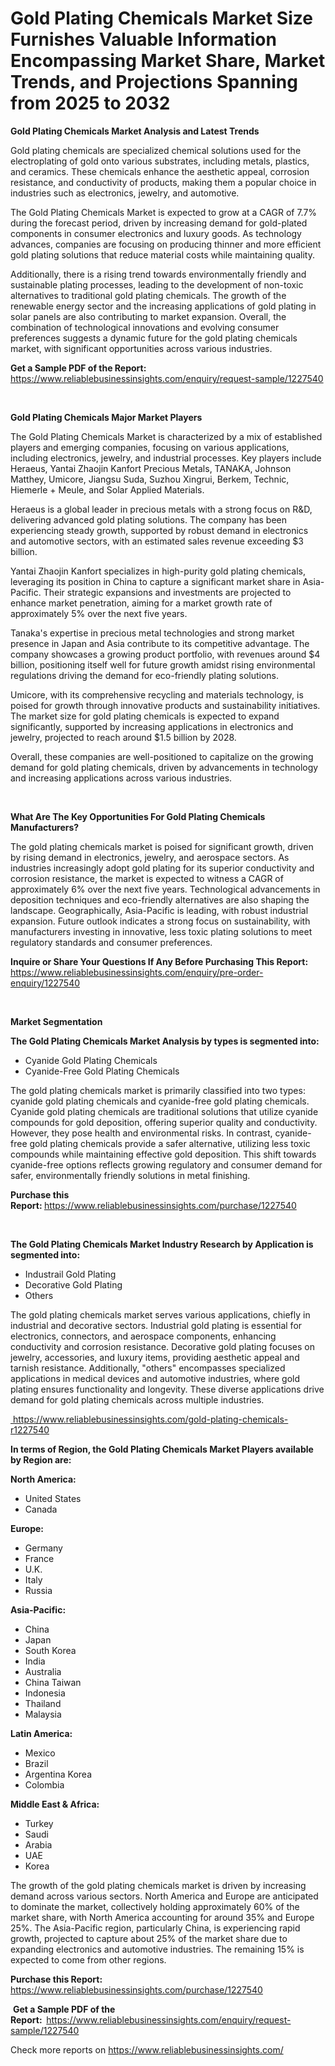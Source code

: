 <p><h1>Gold Plating Chemicals Market Size Furnishes Valuable Information Encompassing Market Share, Market Trends, and Projections Spanning from 2025 to 2032</h1></p><p><strong>Gold Plating Chemicals Market Analysis and Latest Trends</strong></p>
<p><p>Gold plating chemicals are specialized chemical solutions used for the electroplating of gold onto various substrates, including metals, plastics, and ceramics. These chemicals enhance the aesthetic appeal, corrosion resistance, and conductivity of products, making them a popular choice in industries such as electronics, jewelry, and automotive. </p><p>The Gold Plating Chemicals Market is expected to grow at a CAGR of 7.7% during the forecast period, driven by increasing demand for gold-plated components in consumer electronics and luxury goods. As technology advances, companies are focusing on producing thinner and more efficient gold plating solutions that reduce material costs while maintaining quality. </p><p>Additionally, there is a rising trend towards environmentally friendly and sustainable plating processes, leading to the development of non-toxic alternatives to traditional gold plating chemicals. The growth of the renewable energy sector and the increasing applications of gold plating in solar panels are also contributing to market expansion. Overall, the combination of technological innovations and evolving consumer preferences suggests a dynamic future for the gold plating chemicals market, with significant opportunities across various industries.</p></p>
<p><strong>Get a Sample PDF of the Report:&nbsp;</strong> <a href="https://www.reliablebusinessinsights.com/enquiry/request-sample/1227540?utm_campaign=3439&utm_medium=2&utm_source=Github&utm_content=ia&utm_term=01042025&utm_id=gold-plating-chemicals">https://www.reliablebusinessinsights.com/enquiry/request-sample/1227540</a></p>
<p>&nbsp;</p>
<p><strong>Gold Plating Chemicals Major Market Players</strong></p>
<p><p>The Gold Plating Chemicals Market is characterized by a mix of established players and emerging companies, focusing on various applications, including electronics, jewelry, and industrial processes. Key players include Heraeus, Yantai Zhaojin Kanfort Precious Metals, TANAKA, Johnson Matthey, Umicore, Jiangsu Suda, Suzhou Xingrui, Berkem, Technic, Hiemerle + Meule, and Solar Applied Materials.</p><p>Heraeus is a global leader in precious metals with a strong focus on R&D, delivering advanced gold plating solutions. The company has been experiencing steady growth, supported by robust demand in electronics and automotive sectors, with an estimated sales revenue exceeding $3 billion.</p><p>Yantai Zhaojin Kanfort specializes in high-purity gold plating chemicals, leveraging its position in China to capture a significant market share in Asia-Pacific. Their strategic expansions and investments are projected to enhance market penetration, aiming for a market growth rate of approximately 5% over the next five years.</p><p>Tanaka's expertise in precious metal technologies and strong market presence in Japan and Asia contribute to its competitive advantage. The company showcases a growing product portfolio, with revenues around $4 billion, positioning itself well for future growth amidst rising environmental regulations driving the demand for eco-friendly plating solutions.</p><p>Umicore, with its comprehensive recycling and materials technology, is poised for growth through innovative products and sustainability initiatives. The market size for gold plating chemicals is expected to expand significantly, supported by increasing applications in electronics and jewelry, projected to reach around $1.5 billion by 2028.</p><p>Overall, these companies are well-positioned to capitalize on the growing demand for gold plating chemicals, driven by advancements in technology and increasing applications across various industries.</p></p>
<p>&nbsp;</p>
<p><strong>What Are The Key Opportunities For Gold Plating Chemicals Manufacturers?</strong></p>
<p><p>The gold plating chemicals market is poised for significant growth, driven by rising demand in electronics, jewelry, and aerospace sectors. As industries increasingly adopt gold plating for its superior conductivity and corrosion resistance, the market is expected to witness a CAGR of approximately 6% over the next five years. Technological advancements in deposition techniques and eco-friendly alternatives are also shaping the landscape. Geographically, Asia-Pacific is leading, with robust industrial expansion. Future outlook indicates a strong focus on sustainability, with manufacturers investing in innovative, less toxic plating solutions to meet regulatory standards and consumer preferences.</p></p>
<p><strong>Inquire or Share Your Questions If Any Before Purchasing This Report:</strong> <a href="https://www.reliablebusinessinsights.com/enquiry/pre-order-enquiry/1227540?utm_campaign=3439&utm_medium=2&utm_source=Github&utm_content=ia&utm_term=01042025&utm_id=gold-plating-chemicals">https://www.reliablebusinessinsights.com/enquiry/pre-order-enquiry/1227540</a></p>
<p>&nbsp;</p>
<p><strong>Market Segmentation</strong></p>
<p><strong>The Gold Plating Chemicals Market Analysis by types is segmented into:</strong></p>
<p><ul><li>Cyanide Gold Plating Chemicals</li><li>Cyanide-Free Gold Plating Chemicals</li></ul></p>
<p><p>The gold plating chemicals market is primarily classified into two types: cyanide gold plating chemicals and cyanide-free gold plating chemicals. Cyanide gold plating chemicals are traditional solutions that utilize cyanide compounds for gold deposition, offering superior quality and conductivity. However, they pose health and environmental risks. In contrast, cyanide-free gold plating chemicals provide a safer alternative, utilizing less toxic compounds while maintaining effective gold deposition. This shift towards cyanide-free options reflects growing regulatory and consumer demand for safer, environmentally friendly solutions in metal finishing.</p></p>
<p><strong>Purchase this Report:&nbsp;</strong><a href="https://www.reliablebusinessinsights.com/purchase/1227540?utm_campaign=3439&utm_medium=2&utm_source=Github&utm_content=ia&utm_term=01042025&utm_id=gold-plating-chemicals">https://www.reliablebusinessinsights.com/purchase/1227540</a></p>
<p>&nbsp;</p>
<p><strong>The Gold Plating Chemicals Market Industry Research by Application is segmented into:</strong></p>
<p><ul><li>Industrail Gold Plating</li><li>Decorative Gold Plating</li><li>Others</li></ul></p>
<p><p>The gold plating chemicals market serves various applications, chiefly in industrial and decorative sectors. Industrial gold plating is essential for electronics, connectors, and aerospace components, enhancing conductivity and corrosion resistance. Decorative gold plating focuses on jewelry, accessories, and luxury items, providing aesthetic appeal and tarnish resistance. Additionally, "others" encompasses specialized applications in medical devices and automotive industries, where gold plating ensures functionality and longevity. These diverse applications drive demand for gold plating chemicals across multiple industries.</p></p>
<p><a href="https://www.reliablebusinessinsights.com/gold-plating-chemicals-r1227540?utm_campaign=3439&utm_medium=2&utm_source=Github&utm_content=ia&utm_term=01042025&utm_id=gold-plating-chemicals">&nbsp;https://www.reliablebusinessinsights.com/gold-plating-chemicals-r1227540</a></p>
<p><strong>In terms of Region, the Gold Plating Chemicals Market Players available by Region are:</strong></p>
<p>
    <p> <strong> North America: </strong>
        <ul>
            <li>United States</li>
            <li>Canada</li>
        </ul>
        </p> 
    <p> <strong> Europe: </strong>
        <ul>
            <li>Germany</li>
            <li>France</li>
            <li>U.K.</li>
            <li>Italy</li>
            <li>Russia</li>
        </ul>
        </p> 
    <p> <strong> Asia-Pacific: </strong>
        <ul>
            <li>China</li>
            <li>Japan</li>
            <li>South Korea</li>
            <li>India</li>
            <li>Australia</li>
            <li>China Taiwan</li>
            <li>Indonesia</li>
            <li>Thailand</li>
            <li>Malaysia</li>
        </ul>
        </p> 
    <p> <strong> Latin America: </strong>
        <ul>
            <li>Mexico</li>
            <li>Brazil</li>
            <li>Argentina Korea</li>
            <li>Colombia</li>
        </ul>
        </p> 
    <p> <strong> Middle East & Africa: </strong>
        <ul>
            <li>Turkey</li>
            <li>Saudi</li>
            <li>Arabia</li>
            <li>UAE</li>
            <li>Korea</li>
        </ul>
    </p>
    </p>
<p><p>The growth of the gold plating chemicals market is driven by increasing demand across various sectors. North America and Europe are anticipated to dominate the market, collectively holding approximately 60% of the market share, with North America accounting for around 35% and Europe 25%. The Asia-Pacific region, particularly China, is experiencing rapid growth, projected to capture about 25% of the market share due to expanding electronics and automotive industries. The remaining 15% is expected to come from other regions.</p></p>
<p><strong>Purchase this Report: </strong><a href="https://www.reliablebusinessinsights.com/purchase/1227540?utm_campaign=3439&utm_medium=2&utm_source=Github&utm_content=ia&utm_term=01042025&utm_id=gold-plating-chemicals">https://www.reliablebusinessinsights.com/purchase/1227540</a></p>
<p>&nbsp;<strong>Get a Sample PDF of the Report:&nbsp;&nbsp;</strong><a href="https://www.reliablebusinessinsights.com/enquiry/request-sample/1227540?utm_campaign=3439&utm_medium=2&utm_source=Github&utm_content=ia&utm_term=01042025&utm_id=gold-plating-chemicals">https://www.reliablebusinessinsights.com/enquiry/request-sample/1227540</a></p>
<p><strong></strong></p>
<p>Check more reports on <a href="https://www.reliablebusinessinsights.com/?utm_campaign=3439&utm_medium=2&utm_source=Github&utm_content=ia&utm_term=01042025&utm_id=gold-plating-chemicals">https://www.reliablebusinessinsights.com/</a></p>